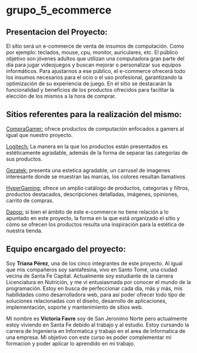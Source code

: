 # grupo_5_ecommerce

## Presentacion del Proyecto: 
El sitio será un e-commerce de venta de insumos de computación. Como por ejemplo: teclados, mouse, cpu, monitor, auriculares, etc.
El público objetivo son jóvenes adultos que utilizan una computadora gran parte del día para jugar videojuegos y buscan mejorar o personalizar sus equipos informáticos. 
Para ajustarnos a ese público, el e-commerce ofrecerá todo los insumos necesarios para el ocio o el uso profesional, garantizando la optimización de su experiencia de juego. En el sitio se destacarán la funcionalidad y beneficios de los productos ofrecidos para facilitar la elección de los mismos a la hora de comprar.

## Sitios referentes para la realización del mismo:

[CompraGamer:](https://compragamer.com/) ofrece productos de computación enfocados a gamers al igual que nuestro proyecto. 

[Logitech:](https://www.logitech.com/es-ar) La manera en la que los productos están presentados es estéticamente agradable, además de la forma de separar las categorías de sus productos.

[Gezatek:](https://www.gezatek.com.ar/) presenta una estetica agradable, un carrusel de imagenes interesante donde se muestran las marcas, los colores resultan llamativos

[HyperGaming:](https://www.hypergaming.com.ar) ofrece un amplio catálogo de productos, categorías y filtros, productos destacados, descripciones detalladas, imágenes, opiniones, carrito de compras.

[Dapop:](https://dapopmakeupstore.com/) si bien el ámbito de este e-commerce no tiene relación a lo apuntado en este proyecto, la forma en la que está organizado el sitio y cómo se ofrecen los productos resulta una inspiración para la estética de nuestra tienda. 

## Equipo encargado del proyecto:  
Soy **Triana Pérez**, una de los cinco integrantes de este proyecto. Al igual que mis compañeros soy santafesina, vivo en Santo Tomé, una ciudad vecina de Santa Fe Capital. Actualmente soy estudiante de la carrera Licenciatura en Nutrición, y me vi entusiasmada por conocer el mundo de la programación. Estoy en busca de perfeccionar cada día, más y más, mis habilidades como desarrolladora web, para así poder ofrecer todo tipo de soluciones relacionadas con el diseño, desarrollo de aplicaciones, implementación, soporte y mantenimiento de sitios web.

Mi nombre es **Victoria Favre** soy de San Jeronimo Norte pero actualmente estoy viviendo en Santa Fe debido al trabajo y al estudio. Estoy cursando la carrera de Ingenieria en Informatica y trabajo en el area de Informatica de una empresa. Mi objetivo con este curso es poder complementar mi formacion y poder aplicar lo aprendido en mi trabajo.
